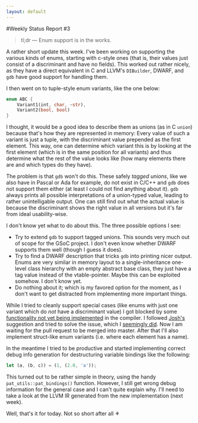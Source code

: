 ```yaml
---
layout: default
---
```


#Weekly Status Report #3

> tl;dr ― Enum support is in the works.

A rather short update this week. I've been working on supporting the various kinds of enums, starting with c-style ones (that is, their values just consist of a discriminant and have no fields). This worked out rather nicely, as they have a direct equivalent in C and LLVM's `DIBuilder`, DWARF, and `gdb` have good support for handling them.



I then went on to tuple-style enum variants, like the one below:

```rust
enum ABC {
	Variant1(int, char, ~str),
	Variant2(bool, bool)
}
```
I thought, it would be a good idea to describe them as unions (as in C `union`) because that's how they are represented in memory: Every value of such a variant is just a tuple, with the discriminant value prepended as the first element. This way, one can determine which variant this is by looking at the first element (which is in the same position for all variants) and thus determine what the rest of the value looks like (how many elements there are and which types do they have).

The problem is that `gdb` won't do this. These safely *tagged unions*, like we also have in Pascal or Ada for example, do not exist in C/C++ and `gdb` does not support them either (at least I could not find anything about it). `gdb` always prints all possible interpretations of a union-typed value, leading to rather unintelligable output. One can still find out what the actual value is because the discriminant shows the right value in all versions but it's far from ideal usability-wise.

I don't know yet what to do about this. The three possible options I see:
+ Try to extend `gdb` to support tagged unions. This sounds very much out of scope for the GSoC project. I don't even know whether DWARF supports them well (though I guess it does).
+ Try to find a DWARF description that tricks `gdb` into printing nicer output. Enums are very similar in memory layout to a single-inheritance one-level class hierarchy with an empty abstract base class, they just have a tag value instead of the vtable-pointer. Maybe this can be exploited somehow. I don't know yet.
+ Do nothing about it; which is my favored option for the moment, as I don't want to get distracted from implementing more important things.

While I tried to cleanly support special cases (like enums with just one variant which do *not* have a discriminant value) I got blocked by some [functionality not yet being implemented](https://github.com/mozilla/rust/issues/7527) in the compiler. I followed [Josh's](https://github.com/jdm) suggestion and tried to solve the issue, which I [seemingly did](https://github.com/mozilla/rust/pull/7557). Now I am waiting for the pull request to be merged into master. After that I'll also implement struct-like enum variants (i.e. where each element has a name).

In the meantime I tried to be productive and started implementing correct debug info generation for destructuring variable bindings like the following:
```rust
let (a, (b, c)) = (1, (2.0, 'a'));
```  
This turned out to be rather simple in theory, using the handy `pat_utils::pat_bindings()` function. However, I still get wrong debug information for the general case and I can't quite explain why. I'll need to take a look at the LLVM IR generated from the new implementation (next week).

Well, that's it for today. Not so short after all ⚘